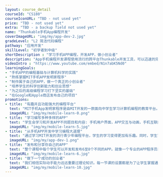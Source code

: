 ```yaml
---
layout: course_detail
courseId: "CS180"
courseIconURL: "TBD - not used yet"
price: "TBD - not used yet"
extra: "TBD - a backup field not used yet"
name: "Thunkable手机App编程开发"
coverImageURL: "img/my/app-dev-2.jpg"
gradeLevel: "L2 简洁代码编程"
pathway: "应用开发"
skillLevel: "初学者到中级"
shortDescription : "学习手机APP编程，开发APP，做小创业者"
description: "App手机编程开发课程使用流行的跨平台Thunkable开发工具，可以迅速的完成App的设计与实现，在完成编程学习的同时，把自己的创业想法变成现实。"
videoIntro : "https://www.youtube.com/embed/N1n7abK5Nd0"
learningGoals:
- "手机APP的编程基础与计算机科学的实践"
- "熟练掌握MIT手机APP发明家程序"
- "制作属于自己的APP，做一个真正的小创业者"
- "培养学生的科学创新能力和创业思想"
- "为之后的高级编程学习打下坚实的基础"
- "在Google和Apple商店发布自己的项目"
promotions:
- title: "有趣并且功能强大的编程平台"
  text: "MIT手机App发明家程序是由MIT开发的一款面向中学生学习计算机编程的教育平台。它把手机APP编程所需的复杂代码转换成为图形化的编程单元，使学生可以很快的开发出功能强大的自己的APP。"
  imageURL: "img/my/mobile-learn-0.png"
- title: "学习编写多种多样的APP"
  text: "学生会学习和开发APP不同题目和内容: 手机用户界面，APP交互与动画，手机互联网的编程，手机服务器通讯，微信聊天程序，手机传感器的应用，手机游戏的开发。"
  imageURL: "img/my/mobile-learn-5.jpg"
- title: "从手机APP开发中学习编程大道理"
  text: "通过学习MIT开发的流行青少年编程平台，学生的学习变得更加有乐趣。同时，学生可以很直接的接触和了解到计算机编程中使用的核心概念，为下一步学习真正的编程打下坚实的基础。"
  imageURL: "img/my/app-dev-1.png"
- title: "发布和分享你自己的APP"
  text: "整个课程中每个学生可以开发和发布6至8个不同的APP。就像一个专业的APP程序员和创业者，你会把自己的APP发布到谷歌的APP商店，让全世界的人通过互联网下载你的APP。"
  imageURL: "img/my/mobile-learn-6.jpg"
- title: "做下一个成功的创业者"
  text: "我们相信实际动手能力远远重要过理论知识。每一节课的设置都是为了让学生掌握通过编程解决具体实际问题的方法。同时，我们会给学生灌输科技创新创业的知识，让学生学习到如何把一个想法通过努力变为现实。"
  imageURL: "img/my/mobile-learn-10.jpg"
---
```

